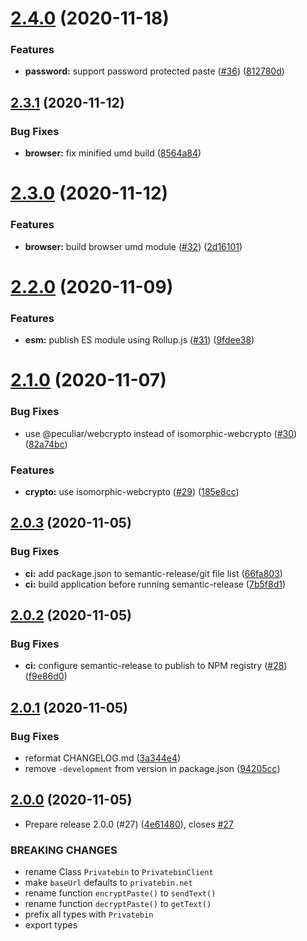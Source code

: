 # [2.4.0](https://github.com/pixelfactoryio/privatebin-cli/compare/v2.3.1...v2.4.0) (2020-11-18)


### Features

* **password:** support password protected paste ([#36](https://github.com/pixelfactoryio/privatebin-cli/issues/36)) ([812780d](https://github.com/pixelfactoryio/privatebin-cli/commit/812780d88c2cfd5881319b812b6832728f2abefa))

## [2.3.1](https://github.com/pixelfactoryio/privatebin-cli/compare/v2.3.0...v2.3.1) (2020-11-12)


### Bug Fixes

* **browser:** fix minified umd build ([8564a84](https://github.com/pixelfactoryio/privatebin-cli/commit/8564a842e7320edbdc14a2899e11c15e6c1873ef))

# [2.3.0](https://github.com/pixelfactoryio/privatebin-cli/compare/v2.2.0...v2.3.0) (2020-11-12)


### Features

* **browser:** build browser umd module ([#32](https://github.com/pixelfactoryio/privatebin-cli/issues/32)) ([2d16101](https://github.com/pixelfactoryio/privatebin-cli/commit/2d16101f4edfe67fd7631433a8f96e883de5a58f))

# [2.2.0](https://github.com/pixelfactoryio/privatebin-cli/compare/v2.1.0...v2.2.0) (2020-11-09)


### Features

* **esm:** publish ES module using Rollup.js ([#31](https://github.com/pixelfactoryio/privatebin-cli/issues/31)) ([9fdee38](https://github.com/pixelfactoryio/privatebin-cli/commit/9fdee38665585c814d30573aa8509bd904786e9f))

# [2.1.0](https://github.com/pixelfactoryio/privatebin-cli/compare/v2.0.3...v2.1.0) (2020-11-07)


### Bug Fixes

* use @peculiar/webcrypto instead of isomorphic-webcrypto ([#30](https://github.com/pixelfactoryio/privatebin-cli/issues/30)) ([82a74bc](https://github.com/pixelfactoryio/privatebin-cli/commit/82a74bc6eba086bb9b3ec37c0cd774b7d3bc0169))


### Features

* **crypto:** use isomorphic-webcrypto ([#29](https://github.com/pixelfactoryio/privatebin-cli/issues/29)) ([185e8cc](https://github.com/pixelfactoryio/privatebin-cli/commit/185e8cc8870f88bb6b2682aa3ac953d28d328e5e))

## [2.0.3](https://github.com/pixelfactoryio/privatebin-cli/compare/v2.0.2...v2.0.3) (2020-11-05)


### Bug Fixes

* **ci:** add package.json to semantic-release/git file list ([66fa803](https://github.com/pixelfactoryio/privatebin-cli/commit/66fa803a2eb15578677d7fb4cf250a9546af708a))
* **ci:** build application before running semantic-release ([7b5f8d1](https://github.com/pixelfactoryio/privatebin-cli/commit/7b5f8d197068bc08ba2adc6c91dedeb42c3aff4a))

## [2.0.2](https://github.com/pixelfactoryio/privatebin-cli/compare/v2.0.1...v2.0.2) (2020-11-05)


### Bug Fixes

* **ci:** configure semantic-release to publish to NPM registry ([#28](https://github.com/pixelfactoryio/privatebin-cli/issues/28)) ([f9e86d0](https://github.com/pixelfactoryio/privatebin-cli/commit/f9e86d04d6f874d394c8e8692e4ec95ddab46e10))

## [2.0.1](https://github.com/pixelfactoryio/privatebin-cli/compare/v2.0.0...v2.0.1) (2020-11-05)


### Bug Fixes

* reformat CHANGELOG.md ([3a344e4](https://github.com/pixelfactoryio/privatebin-cli/commit/3a344e48f97c442bc47f49dda93c7e98772ac2e3))
* remove `-development` from version in package.json ([94205cc](https://github.com/pixelfactoryio/privatebin-cli/commit/94205cc48b7088c3f49784b6738cb55180500f88))

## [2.0.0](https://github.com/pixelfactoryio/privatebin-cli/compare/v1.0.2...v2.0.0) (2020-11-05)


* Prepare release 2.0.0 (#27) ([4e61480](https://github.com/pixelfactoryio/privatebin-cli/commit/4e61480f1f939f2a74bede3393794d1a5be33b8d)), closes [#27](https://github.com/pixelfactoryio/privatebin-cli/issues/27)


### BREAKING CHANGES

- rename Class `Privatebin` to `PrivatebinClient`
- make `baseUrl` defaults to `privatebin.net`
- rename function `encryptPaste()` to `sendText()`
- rename function `decryptPaste()` to `getText()`
- prefix all types with `Privatebin`
- export types
